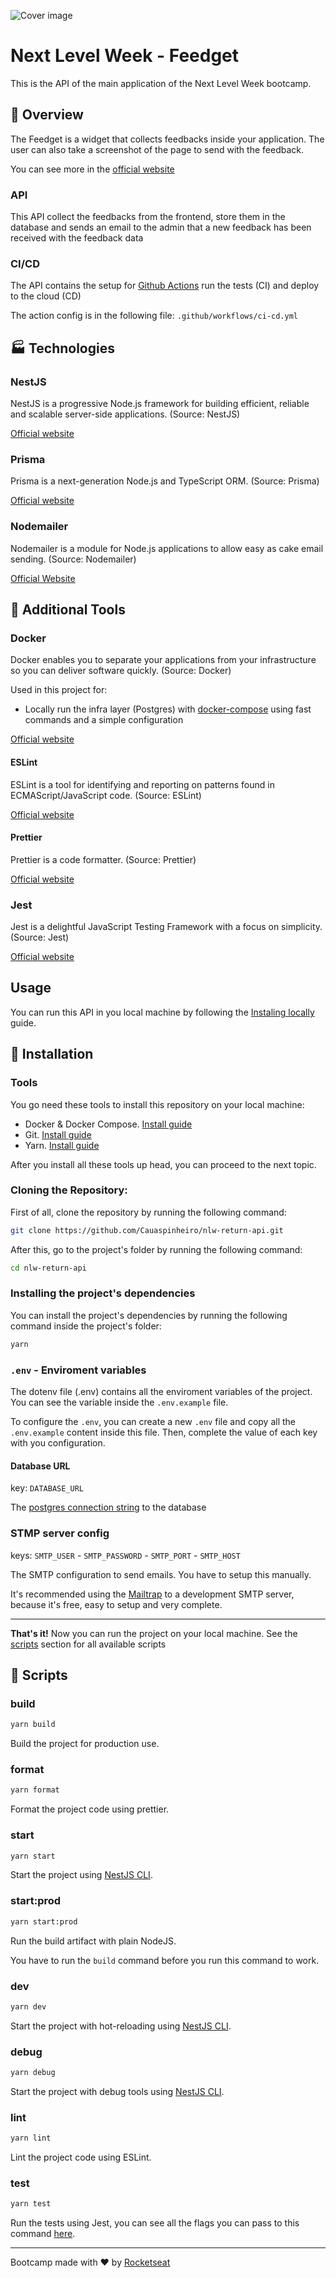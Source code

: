 ![Cover image](./.github/assets/cover.svg)

# Next Level Week - Feedget

This is the API of the main application of the Next Level Week bootcamp.

## 📄 Overview

The Feedget is a widget that collects feedbacks inside your application. The user can also take a screenshot of the page to send with the feedback. 

You can see more in the [official website](https://nlw-return-i18n.vercel.app/)

### API

<!-- API overview image (Insomnia & Mailtrap gifs) -->

This API collect the feedbacks from the frontend, store them in the database and sends an email to the admin that a new feedback has been received with the feedback data

### CI/CD

The API contains the setup for [Github Actions]() run the tests (CI) and deploy to the cloud (CD)

The action config is in the following file: `.github/workflows/ci-cd.yml`

## 🏭 Technologies

### NestJS

NestJS is a progressive Node.js framework for building efficient, reliable and scalable server-side applications. (Source: NestJS)

[Official website](https://nestjs.com/)

### Prisma

Prisma is a next-generation Node.js and TypeScript ORM. (Source: Prisma)

[Official website](https://www.prisma.io/)

### Nodemailer

Nodemailer is a module for Node.js applications to allow easy as cake email sending. (Source: Nodemailer)

[Official Website](https://nodemailer.com)

## 🧪 Additional Tools

### Docker

Docker enables you to separate your applications from your infrastructure so you can deliver software quickly. (Source: Docker)

Used in this project for:

- Locally run the infra layer (Postgres) with [docker-compose](https://docs.docker.com/compose/) using fast commands and a simple configuration

[Official website](https://docker.com)

#### ESLint

ESLint is a tool for identifying and reporting on patterns found in ECMAScript/JavaScript code. (Source: ESLint)

[Official website](https://github.com/eslint/eslint)

#### Prettier

Prettier is a code formatter. (Source: Prettier)

[Official website](https://prettier.io)

### Jest

Jest is a delightful JavaScript Testing Framework with a focus on simplicity. (Source: Jest)

[Official website](https://jestjs.io/)

## Usage

You can run this API in you local machine by following the [Instaling locally](#installing-locally) guide.

## :construction_worker: Installation

### Tools

You go need these tools to install this repository on your local machine:

- Docker & Docker Compose. [Install guide](https://docs.docker.com/engine/install/)
- Git. [Install guide](https://github.com/git-guides/install-git)
- Yarn. [Install guide](https://classic.yarnpkg.com/lang/en/docs/install/#debian-stable)

After you install all these tools up head, you can proceed to the next topic.

### Cloning the Repository:

First of all, clone the repository by running the following command:

```bash
git clone https://github.com/Cauaspinheiro/nlw-return-api.git
```

After this, go to the project's folder by running the following command:

```bash
cd nlw-return-api
```

### Installing the project's dependencies

You can install the project's dependencies by running the following command inside the project's folder:

```bash
yarn
```

### `.env` - Enviroment variables

The dotenv file (.env) contains all the enviroment variables of the project. You can see the variable inside the `.env.example` file.

To configure the `.env`, you can create a new `.env` file and copy all the `.env.example` content inside this file. Then, complete the value of each key with you configuration.

#### Database URL

key: `DATABASE_URL`

The [postgres connection string](https://www.postgresql.org/docs/current/libpq-connect.html#LIBPQ-CONNSTRING) to the database

### STMP server config

keys: `SMTP_USER` - `SMTP_PASSWORD` -  `SMTP_PORT` -  `SMTP_HOST`

The SMTP configuration to send emails. You have to setup this manually.

It's recommended using the [Mailtrap](https://mailtrap.io) to a development SMTP server, because it's free, easy to setup and very complete.

---

**That's it!** Now you can run the project on your local machine. See the [scripts](#scripts) section for all available scripts

## 🏃 Scripts

### build

```bash
yarn build
```

Build the project for production use.

### format

```bash
yarn format
```

Format the project code using prettier.

### start

```bash
yarn start
```

Start the project using [NestJS CLI](https://docs.nestjs.com/cli/overview).

### start:prod

```bash
yarn start:prod
```

Run the build artifact with plain NodeJS.

You have to run the `build` command before you run this command to work.

### dev

```bash
yarn dev
```

Start the project with hot-reloading using [NestJS CLI](https://docs.nestjs.com/cli/overview).

### debug

```bash
yarn debug
```

Start the project with debug tools using [NestJS CLI](https://docs.nestjs.com/cli/overview).

### lint

```bash
yarn lint
```

Lint the project code using ESLint.

### test

```bash
yarn test
```

Run the tests using Jest, you can see all the flags you can pass to this command [here](https://jestjs.io/docs/cli#reference).

---

Bootcamp made with ❤️ by [Rocketseat](https://rocketseat.com.br)